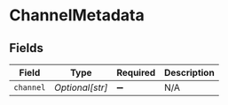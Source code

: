 # ChannelMetadata


## Fields

| Field              | Type               | Required           | Description        |
| ------------------ | ------------------ | ------------------ | ------------------ |
| `channel`          | *Optional[str]*    | :heavy_minus_sign: | N/A                |